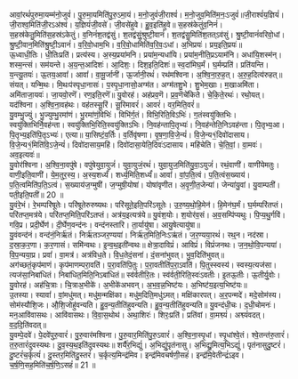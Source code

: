 

  
आवां॒रथं॑पुरुमा॒यम्म॑नो॒जुवं॑। पु॒रु॒मा॒यमिति॑पु॒रु॒ऽमा॒यं। म॒नो॒जुवं॑जी॒राश्वं॑। म॒नो॒जुव॒मिति॑म॒नः॒ऽजुवं॑॥जी॒राश्वं॑य॒ज्ञियं॑। जी॒राश्व॒मिति॑जी॒रऽअ॑श्वं। य॒ज्ञियं॑जी॒वसे॑। जी॒वसे॑हुवे। हु॒व॒इति॑हुवे॥ स॒हस्र॑केतुंव॒निनं॑। स॒हस्र॑केतु॒मिति॑स॒हस्र॑ऽकेतुं। व॒निनं॑श॒तद्व॑सुं। श॒तद्व॑सुं॒श्रुष्टी॒वानं॑। श॒तद्व॑सु॒मिति॑श॒तत्ऽव॑सुं। श्रु॒ष्टी॒वानं॑वरिवो॒धां। श्रु॒ष्टी॒वान॒मिति॑श्रु॒ष्टी॒ऽवानं॑। व॒रि॒वो॒धाम॒भि। व॒रि॒वो॒धामिति॑व॒रि॒वः॒ऽधां। अ॒भिप्रयः॑। प्रय॒इति॒प्रयः॑॥  
ऊ॒ध्वाधी॒तिः। धी॒तिःप्रति॑। प्रत्य॑स्य। अ॒स्य॒प्रया॑मनि। प्रया॑म॒न्यधा॑यि। प्रया॑म॒नीति॒प्रऽयाम॑नि। अधा॑यि॒शस्म॑न्। शस्म॒न्त्सं। सम॑यन्ते। अ॒य॒न्त॒आदिशः॑। आ॒दिशः॒। दिश॒इति॒दिशः॑॥ स्व॒दा॑मिघ॒र्मं। घ॒र्मम्प्रति॑। प्रति॑यन्ति। य॒न्त्यू॒तयः॑। ऊ॒तय॒आवां॑। आवां॑। वा॒मू॒र्जानी॑। ऊ॒र्जानी॒रथं॑। रथ॑मश्विना। अ॒श्वि॒ना॒रु॒ह॒त्। अ॒रु॒ह॒दित्य॑रुहत्॥  
संयत्। यन्मि॒थः। मि॒थःप॑स्पृधा॒नासः॑। प॒स्पृ॒धा॒नासो॒अग्म॑त। अग्म॑तशु॒भे। शु॒भेम॒खाः। म॒खाअमि॑ता। अमि॑ताजा॒यवः॑। जा॒यवो॒रणॆ॑। रण॒इति॒रणॆ॑॥ यु॒वोरह॑। अह॑प्रव॒णॆ। प्र॒व॒णॆचे॑किते। चे॒कि॒ते॒रथः॑। रथो॒यत्। यद॑श्विना। अ॒श्वि॒ना॒वह॑थः। वह॑तस्सू॒रिं। सू॒रिमावरं॑। आवरं॑। वर॒मिति॒वरं॑॥  
यु॒वम्भु॒ज्युं। भु॒ज्युम्भु॒रमा॑णं। भु॒रमा॑णं॒विभिः॑। विभि॑र्ग॒तं। विभि॒रिति॒विऽभिः॑। ग॒तंस्वयु॑क्तिभिः। स्वयु॑क्तिभिर्नि॒वह॑न्ता। स्वयु॑क्तिभि॒रिति॒स्वयु॑क्तिऽभिः। नि॒वह॑न्तापि॒तृभ्यः॑। नि॒वह॑न्तेति॒निऽवह॑न्ता। पि॒तृभ्य॒आ। पि॒तृभ्य॒इति॑पि॒तृऽभ्यः॑। एत्या॥ या॒सिष्टं॒व॒र्तिः। व॒र्तिवृ॑षणा। वृ॒ष॒णा॒वि॒जे॒न्यं॑। वि॒जे॒न्य१॒॑दिवो॑दासाय। वि॒जे॒न्य१॒॑मिति॑वि॒ऽजे॒न्यं॑। दिवो॑दासाय॒महि॑। दिवो॑दासा॒येति॒दिवः॑ऽदासाय। महि॑चेति। चे॒ति॒वां॒। वा॒मवः॑। अव॒इत्यवः॑॥  
यु॒वोर॑श्विना। अ॒श्वि॒ना॒वपु॑षे। वपु॑षेयुवा॒युजं॑। युवा॒युजं॒रथं॑। युवा॒युज॒मिति॑यु॒वा॒ऽयुजं॑। रथं॒वाणी॑। वाणी॑येमतुः। वाणी॒इति॒वाणी॑। ये॒म॒तुर॒स्य॒। अ॒स्य॒शर्ध्यं॑। शर्ध्य॒मिति॒शर्ध्यं॑॥ आवां॑। वां॒प॒ति॒त्वं। प॒ति॒त्वंस॒ख्याय॑। प॒ति॒त्वमिति॑प॒ति॒ऽत्वं। स॒ख्याय॑ज॒ग्मुषी॑। ज॒ग्मुषी॒योषा॑। योषा॑वृणीत। अ॒वृ॒णी॒त॒जेन्या॑। जेन्या॑यु॒वां। यु॒वाम्पती॑। पती॒इति॒पती॑॥ 20 ॥  
यु॒वंरे॒भं। रे॒भम्परि॑षूतेः। परि॑षूतेरुरुष्यथः। परि॑सूते॒इति॒परि॑ऽसूतेः। उ॒रु॒ष्य॒थो॒हि॒मेन॑। हि॒मेन॑घ॒र्मं। घ॒र्मम्परि॑तप्तं। परि॑तप्त॒मत्र॑ये। परि॑तप्त॒मिति॒परि॑ऽतप्तं। अत्र॑य॒इत्यत्र॑ये॥ यु॒वंश॒योः। श॒योर॑व॒सं। अ॒व॒सम्पि॑प्यथुः। पि॒प्य॒थु॒र्गवि॑। गवि॒प्र। प्रदी॒र्घेण॑। दी॒र्घेण॒वन्द॑नः। वन्द॑नस्तारि। ता॒र्यायु॑षा। आयु॒षेत्यायु॑षा॥  
यु॒वंवन्द॑नं। वन्द॑नं॒निर्ऋ॑तं। निर्ऋ॑तञ्जर॒ण्यया॑। निर्ऋ॑त॒मिति॒निःऽऋ॑तं। ज॒र॒ण्यया॒रथं॑। रथ्॒न। नद॑स्रा। द॒स्रा॒क॒र॒णा। क॒र॒णासं। समि॑न्वथः। इ॒न्व॒थ॒इती॑न्वथः॥ क्षेत्रा॒दाविप्रं॑। आविप्रं॑। विप्रं॑जनथः। ज॒न॒थो॒वि॒पन्यया॑। वि॒प॒न्यया॒प्र। प्रवां॑। वा॒मत्र॑। अत्र॑विध॒ते। वि॒ध॒तेदं॒सना॑। दं॒सना॑भुवत्। भु॒व॒दिति॑भुवत्॥  
अग॑च्छतं॒कृप॑माणं। कृप॑माणम्परा॒वति॑। प॒रा॒वति॑पि॒तुः। प॒रा॒वतीति॑प॒रा॒ऽवति॑। पि॒तुस्स्वस्य॑। स्वस्य॒त्यज॑सा। त्यज॑सा॒निबा॑धितं। निबा॑धित॒मिति॒निऽबा॑धितं॥ स्व॑र्वतीरि॒तः। स्व॑र्वती॒रिति॒स्वः॑ऽवतीः। इ॒तऊ॒तीः। ऊ॒तीर्यु॒वोः। यु॒वोरह॑। अह॑चि॒त्राः। चि॒त्राअ॒भीके॑। अ॒भीके॑अभवन्। अ॒भ॒व॒न्न॒भिष्ट॑यः। अ॒भिष्ट॑य॒इत्य॒भिष्ट॑यः॥  
उ॒तस्या। स्यावां॑। वां॒मधु॑मत्। मधु॑म॒न्मक्षि॑का। मधु॑म॒दिति॒मधु॑ऽमत्। मक्षि॑कारपत्। अ॒र॒पन्मदे॑। मदे॒सोम॑स्य। सोम॑स्यौशि॒जः। औ॒शि॒जोहु॑वन्यति। हु॒व॒न्य॒तीति॑हुवन्यति। हु॒व॒न्य॒तीति॑हुवन्यति॥ यु॒वन्द॑धी॒चः। द॒धी॒चोमनः॑। मन॒आवि॑वासथः। आवि॑वासथः। वि॒वा॒स॒थोथ॑। अथा॒शिरः॑। शिरः॒प्रति॑। प्रति॑वां। वा॒मश्व्यं॑। अश्व्यं॑वदत्। व॒द॒दि॒ति॑वदत्॥  
यु॒वम्पे॒दवे॑। पे॒दवे॑पुरु॒वारं॑। पु॒रु॒वार॑मश्विना। पु॒रु॒वार॒मिति॑पु॒रु॒ऽवारं॑। अ॒श्वि॒ना॒स्पृ॒धां। स्पृ॒धांश्वे॒तं। श्वे॒तन्त॑रु॒तारं॑। त॒रु॒तारं॑दुवस्यथः। दु॒व॒स्य॒थ॒इति॑दुवस्यथः॥ शर्यै॑र॒भिद्युं॑। अ॒भिद्युं॒पृत॑नासु। अ॒भिद्यु॒मित्य॒भिऽद्युं॑। पृत॑नासुदु॒ष्टरं॑। दु॒ष्टरं॑च॒र्कृत्यं॑। दु॒स्तर॒मिति॑दु॒स्तरं॑। च॒र्कृत्य॒मिन्द्र॑मिव। इन्द्र॑मिवचर्षणी॒सहं॑। इन्द्र॑मि॒वेतीन्द्रं॑ऽइव। च॒र्ष॒णि॒सह॒मिति॑च॒र्ष॒णि॒ऽसहं॑॥ 21 ॥  

